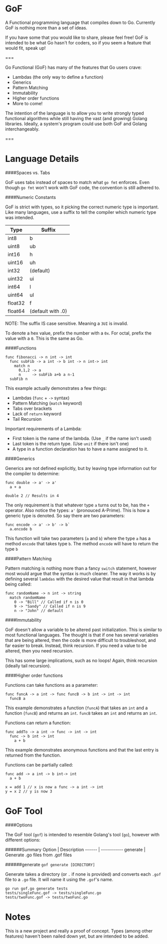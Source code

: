 GoF
===

A Functional programming language that compiles down to Go.  Currently GoF is nothing more than a set of ideas.  

If you have some that you would like to share, please feel free!  GoF is intended to be what Go hasn't for coders, so if you seem a feature that would fit, speak up!

===

Go Functional (GoF) has many of the features that Go users crave:
+ Lambdas (the only way to define a function)
+ Generics
+ Pattern Matching
+ Immutability
+ Higher order functions
+ More to come!

The intention of the language is to allow you to write strongly typed functional algorithms while still having the vast (and growing) Golang libraries.  Ideally, a system's program could use both GoF and Golang interchangeably.

===

Language Details
================

####Spaces vs. Tabs

GoF uses tabs instead of spaces to match what `go fmt` enforces.  Even though `go fmt` won't work with GoF code, the convention is still adhered to.

####Numeric Constants

GoF is strict with types, so it picking the correct numeric type is important.  Like many languages, use a suffix to tell the compiler which numeric type was intended.

Type    | Suffix
----    | ------
int8    | b
uint8   | ub
int16   | h
uint16  | uh
int32   | (default)
uint32  | ui
int64   | l
uint64  | ul
float32 | f
float64 | (default with .0)

NOTE: The suffix IS case sensitive. Meaning a `3UI` is invalid.

To denote a hex value, prefix the number with a `0x`. For octal, prefix the value with a `0`.  This is the same as Go.

####Functions

```
func fibonacci -> n int -> int
  func subFib -> a int -> b int -> n int-> int
    match n
      0,1,2 -> a
      n     -> subFib a+b a n-1
  subFib n
```  

  This example actually demonstrates a few things:
  + Lambdas (`func` + `->` syntax)
  + Pattern Matching (`match` keyword)
  + Tabs over brackets
  + Lack of `return` keyword
  + Tail Recursion
  
  Important requirements of a Lambda:
  + First token is the name of the lambda. (Use `_` if the name isn't used)
  + Last token is the return type. (Use `unit` if there isn't one)
  + A type in a function declaration has to have a name assigned to it.

####Generics

Generics are not defined explicitly, but by leaving type information out for the compiler to determine:

```
func double -> a' -> a'
  a + a
  
double 2 // Results in 4
```

The only requirement is that whatever type `a` turns out to be, has the `+` operator. Also notice the types: `a'` (pronouced A-Prime). This is how a generic type is denoted.  So say there are two parameters:

```
func encode -> a' -> b' -> b`
  a.encode b
```  

This function will take two parameters (`a` and `b`) where the type `a` has a method `encode` that takes type `b`.  The method `encode` will have to return the type `b`

####Pattern Matching

Pattern matching is nothing more than a fancy `switch` statement, however most would argue that the syntax is much cleaner.  The way it works is by defining several `lambdas` with the desired value that result in that lambda being called:

```
func randomName -> n int -> string
  match randomName
    0 -> "Bill" // Called if n is 0
    9 -> "Sandy" // Called if n is 9
    n -> "John" // default
```

####Immutability

GoF doesn't allow a variable to be altered past initialization.  This is similar to most functional languages.  The thought is that if one has several variables that are being altered, then the code is more difficult to troubleshoot, and far easier to break.  Instead, think recursion.  If you need a value to be altered, then you need recursion.

This has some large implications, such as no loops! Again, think recursion (ideally tail recursion).


####Higher order functions

Functions can take functions as a parameter:

```
func funcA -> a int -> func funcB -> b int -> int -> int
  funcB a
```

This example demonstrates a function (`funcA`) that takes an `int` and a function (`funcB`) and returns an `int`. `funcB` takes an `int` and returns an `int`.

Functions can return a function:

```
func addTo -> a int -> func -> int -> int
  func -> b int -> int
    a + b
```

This example demonstrates anonymous functions and that the last entry is returned from the function.

Functions can be partially called:

```
func add -> a int -> b int-> int
  a + b
  
x = add 1 // x is now a func -> a int -> int
y = x 2 // y is now 3
```

GoF Tool
========

####Options

The GoF tool (`gof`) is intended to resemble Golang's tool (`go`), however with different options:

######Summary
Option   | Description
------   | -----------
generate | Generate .go files from .gof files

######generate
`gof generate [DIRECTORY]`

Generate takes a directory (or `.` if none is provided) and converts each `.gof` file to a `.go` file.  It will name it using the `.gof`'s name.
```
go run gof.go generate tests
tests/singleFunc.gof -> tests/singleFunc.go
tests/twoFunc.gof -> tests/twoFunc.go
```

Notes
=====

This is a new project and really a proof of concept.  Types (among other features) haven't been nailed down yet, but are intended to be added.
